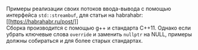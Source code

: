 Примеры реализации своих потоков ввода-вывода с помощью интерфейса `std::streambuf`, для статьи на habrahabr: [[https://habrahabr.ru/post/]]  
Сборка производится с помощью g++ и стандарта C++11. Однако если убрать ключевые слова `override` и заменить `nullptr` на NULL, примеры должны собираться и для более старых стандартах.
